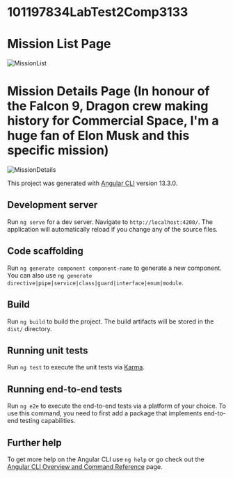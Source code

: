 # 101197834LabTest2Comp3133

# Mission List Page
![MissionList](https://user-images.githubusercontent.com/43416824/162346613-e0ab80d5-2fdb-49b9-b4fb-73e60e14ad37.JPG)

# Mission Details Page (In honour of the Falcon 9, Dragon crew making history for Commercial Space, I'm a huge fan of Elon Musk and this specific mission)
![MissionDetails](https://user-images.githubusercontent.com/43416824/162346839-feb703de-a7a4-4415-acc7-909a5ce6db5e.JPG)


This project was generated with [Angular CLI](https://github.com/angular/angular-cli) version 13.3.0.

## Development server

Run `ng serve` for a dev server. Navigate to `http://localhost:4200/`. The application will automatically reload if you change any of the source files.

## Code scaffolding

Run `ng generate component component-name` to generate a new component. You can also use `ng generate directive|pipe|service|class|guard|interface|enum|module`.

## Build

Run `ng build` to build the project. The build artifacts will be stored in the `dist/` directory.

## Running unit tests

Run `ng test` to execute the unit tests via [Karma](https://karma-runner.github.io).

## Running end-to-end tests

Run `ng e2e` to execute the end-to-end tests via a platform of your choice. To use this command, you need to first add a package that implements end-to-end testing capabilities.

## Further help

To get more help on the Angular CLI use `ng help` or go check out the [Angular CLI Overview and Command Reference](https://angular.io/cli) page.
